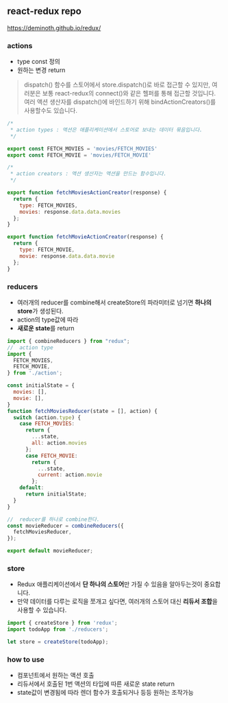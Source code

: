 ## react-redux repo


https://deminoth.github.io/redux/


### actions
* type const 정의
* 원하는 변경 return
> dispatch() 함수를 스토어에서 store.dispatch()로 바로 접근할 수 있지만, 여러분은 보통 react-redux의 connect()와 같은 헬퍼를 통해 접근할 것입니다. 여러 액션 생산자를 dispatch()에 바인드하기 위해 bindActionCreators()를 사용할수도 있습니다.


```javascript
/*
 * action types : 액션은 애플리케이션에서 스토어로 보내는 데이터 묶음입니다.
 */

export const FETCH_MOVIES = 'movies/FETCH_MOVIES'
export const FETCH_MOVIE = 'movies/FETCH_MOVIE'

/*
 * action creators : 액션 생산자는 액션을 만드는 함수입니다.
 */

export function fetchMoviesActionCreator(response) {
  return {
    type: FETCH_MOVIES,
    movies: response.data.data.movies
  };
}

export function fetchMovieActionCreator(response) {
  return {
    type: FETCH_MOVIE,
    movie: response.data.data.movie
  };
}

```

### reducers
* 여러개의 reducer를 combine해서 createStore의 파라미터로 넘기면 **하나의 store**가 생성된다.
* action의 type값에 따라
* **새로운 state**를 return

```javascript
import { combineReducers } from "redux";
//  action type
import {
  FETCH_MOVIES,
  FETCH_MOVIE,
} from './action';

const initialState = {
  movies: [],
  movie: [],
}
function fetchMoviesReducer(state = [], action) {
  switch (action.type) {
    case FETCH_MOVIES:
      return {
        ...state,
        all: action.movies
      };
      case FETCH_MOVIE:
        return {
          ...state,
          current: action.movie
        };
    default:
      return initialState;
  }
}

//  reducer를 하나로 combine한다.
const movieReducer = combineReducers({
  fetchMoviesReducer,
});

export default movieReducer;
```


### store

* Redux 애플리케이션에서 **단 하나의 스토어**만 가질 수 있음을 알아두는것이 중요합니다.
* 만약 데이터를 다루는 로직을 쪼개고 싶다면, 여러개의 스토어 대신 **리듀서 조합**을 사용할 수 있습니다.

```javascript
import { createStore } from 'redux';
import todoApp from './reducers';

let store = createStore(todoApp);
```

### how to use
* 컴포넌트에서 원하는 액션 호출
* 리듀서에서 호출된 1번 액션의 타입에 따른 새로운 state return
* state값이 변경됨에 따라 렌더 함수가 호출되거나 등등 원하는 조작가능
